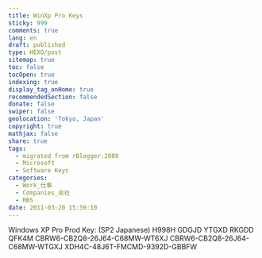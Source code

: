 ```yaml
---
title: WinXp Pro Keys
sticky: 999
comments: true
lang: en
draft: published
type: HEXO/post
sitemap: true
toc: false
tocOpen: true
indexing: true
display_tag_onHome: true
recommendedSection: false
donate: false
swiper: false
geolocation: 'Tokyo, Japan'
copyright: true
mathjax: false
share: true
tags:
  - migrated from rBlogger.2009
  - Microsoft
  - Software Keys
categories:
  - Work_仕事
  - Companies_会社
  - RBS
date: 2011-03-20 15:59:10
---
```


 Windows XP Pro
 Prod Key:  (SP2 Japanese) 
 H998H GDGJD YTGXD RKGDD QFK4M
 CBRW6-CB2Q8-26J64-C68MW-WT6XJ
 CBRW6-CB2Q8-26J64-C68MW-WTGXJ
 XDH4C-48J6T-FMCMD-9392D-GBBFW
 